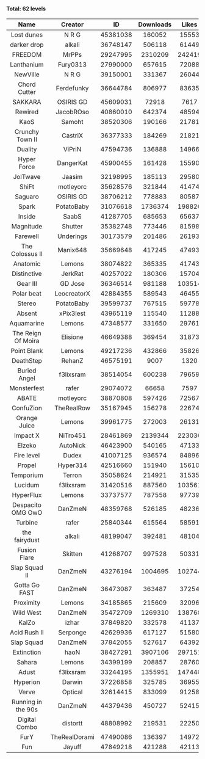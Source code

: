 #### Total: 62 levels

| Name | Creator | ID | Downloads | Likes |
|:---:|:---:|:---:|:---:|:---:|
| Lost dunes | N R G | 45381038 | 160052 | 15553
| darker drop | alkali | 36748147 | 506118 | 61449
| FREEDOM | MrPPs | 29247995 | 2310209 | 242419
| Lanthanium | Fury0313 | 27990000 | 657615 | 72088
| NewVille | N R G | 39150001 | 331367 | 26044
| Chord Cutter | Ferdefunky | 36644784 | 806977 | 83635
| SAKKARA | OSIRIS GD | 45609031 | 72918 | 7617
| Rewired | JacobROso | 40860010 | 642374 | 48594
| KaoS | Samoht | 38520306 | 190166 | 21781
| Crunchy Town II | CastriX | 36377333 | 184269 | 21821
| Duality | ViPriN | 47594736 | 136888 | 14966
| Hyper Force | DangerKat | 45900455 | 161428 | 15590
| JolTwave | Jaasim | 32198995 | 185113 | 29580
| ShiFt | motleyorc | 35628576 | 321844 | 41474
| Saguaro | OSIRIS GD | 38706212 | 778883 | 80587
| Spark | PotatoBaby | 31076618 | 1736374 | 198826
| Inside | SaabS | 41287705 | 685653 | 65637
| Magnitude | Shutter | 35382748 | 773446 | 81598
| Farewell | Underings | 30173579 | 201486 | 26193
| The Colossus II | Manix648 | 35669648 | 417245 | 47493
| Anatomic | Lemons | 38074822 | 365335 | 41743
| Distinctive | JerkRat | 40257022 | 180306 | 15704
| Gear III | GD Jose | 36346514 | 981188 | 103514
| Polar beat | LeocreatorX | 42884355 | 589543 | 46455
| Stereo | PotatoBaby | 39599737 | 767515 | 59778
| Absent | xPix3lest | 43965119 | 115540 | 11288
| Aquamarine | Lemons | 47348577 | 331650 | 29761
| The Reign Of Moira | Elisione | 46649388 | 369454 | 31873
| Point Blank | Lemons | 49217236 | 432866 | 35826
| DeathStep | RehanZ | 46575191 | 9007 | 1320
| Buried Angel | f3lixsram | 38514054 | 600238 | 79659
| Monsterfest | rafer | 29074072 | 66658 | 7597
| ABATE | motleyorc | 38870808 | 597426 | 72567
| ConfuZion | TheRealRow | 35167945 | 156278 | 22674
| Orange Juice | Lemons | 39961775 | 272003 | 26131
| Impact X | NiTro451 | 28461869 | 2139344 | 223036
| Elzeko | AutoNick | 46423900 | 540165 | 47133
| Fire level | Dudex | 41007125 | 936574 | 84896
| Propel | Hyper314 | 42516660 | 151940 | 15610
| Temporium | Terron | 35058624 | 214921 | 31535
| Lucidum | f3lixsram | 31420516 | 887560 | 103561
| HyperFlux | Lemons | 33737577 | 787558 | 97739
| Despacito OMG OwO | DanZmeN | 48359768 | 526185 | 48236
| Turbine | rafer | 25840344 | 615564 | 58591
| the fairydust | alkali | 48199047 | 392481 | 48104
| Fusion Flare | Skitten | 41268707 | 997528 | 50331
| Slap Squad II | DanZmeN | 43276194 | 1004695 | 102744
| Gotta Go FAST | DanZmeN | 36473087 | 363487 | 37254
| Proximity | Lemons | 34185865 | 215609 | 32096
| Wild West | DanZmeN | 35472709 | 1269310 | 138768
| KaIZo | izhar | 37849820 | 332578 | 41137
| Acid Rush II | Serponge | 42629936 | 617127 | 51580
| Slap Squad | DanZmeN | 37842055 | 527617 | 64392
| Extinction | haoN | 38427291 | 3907106 | 297151
| Sahara | Lemons | 34399199 | 208857 | 28760
| Adust | f3lixsram | 33244195 | 1355951 | 147448
| Hyperion | Darwin | 37226858 | 325785 | 36955
| Verve | Optical | 32614415 | 833099 | 91258
| Running in the 90s | DanZmeN | 44379436 | 450727 | 52415
| Digital Combo | distortt | 48808992 | 219531 | 22250
| FurY | TheRealDorami | 47490086 | 136397 | 14972
| Fun | Jayuff | 47849218 | 421288 | 42113
